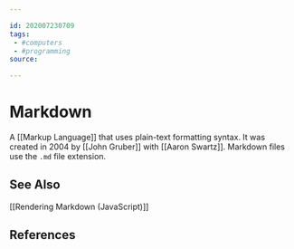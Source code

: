 ```yaml
---

id: 202007230709
tags:
 - #computers
 - #programming
source:

---
```


# Markdown
A [[Markup Language]] that uses plain-text formatting syntax. It was created in 2004 by [[John Gruber]] with [[Aaron Swartz]]. Markdown files use the `.md` file extension.

## See Also
[[Rendering Markdown (JavaScript)]]

## References

